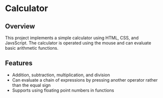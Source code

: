 # Calculator

## Overview
This project implements a simple calculator using HTML, CSS, and JavsScript. The calculator is operated using the mouse and can evaluate basic arithmetic functions.

## Features
- Addition, subtraction, multiplication, and division
- Can evaluate a chain of expressions by pressing another operator rather than the equal sign
- Supports using floating point numbers in functions